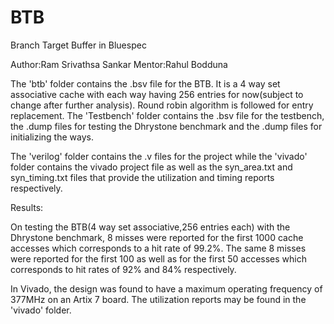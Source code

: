 # BTB
Branch Target Buffer in Bluespec

Author:Ram Srivathsa Sankar
Mentor:Rahul Bodduna

The 'btb' folder contains the .bsv file for the BTB. It is a 4 way set associative cache with each way having 256 entries for now(subject to change after further analysis). Round robin algorithm is followed for entry replacement. The 'Testbench' folder contains the .bsv file for the testbench, the .dump files for testing the Dhrystone benchmark and the .dump files for initializing the ways.

The 'verilog' folder contains the .v files for the project while the 'vivado' folder contains the vivado project file as well as the syn_area.txt and syn_timing.txt files that provide the utilization and timing reports respectively.

Results: 

On testing the BTB(4 way set associative,256 entries each) with the Dhrystone benchmark, 8 misses were reported for the first 1000 cache accesses which corresponds to a hit rate of 99.2%. The same 8 misses were reported for the first 100 as well as for the first 50 accesses which corresponds to hit rates of 92% and 84% respectively.

In Vivado, the design was found to have a maximum operating frequency of 377MHz on an Artix 7 board. The utilization reports may be found in the 'vivado' folder.
